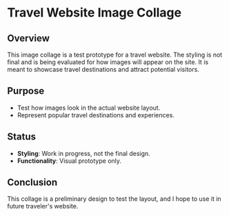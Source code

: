 # Travel Website Image Collage

## Overview

This image collage is a test prototype for a travel website. The styling is not final and is being evaluated for how images will appear on the site. It is meant to showcase travel destinations and attract potential visitors.

## Purpose

- Test how images look in the actual website layout.
- Represent popular travel destinations and experiences.

## Status

- **Styling**: Work in progress, not the final design.
- **Functionality**: Visual prototype only.

## Conclusion

This collage is a preliminary design to test the layout, and I hope to use it in future traveler's website.
